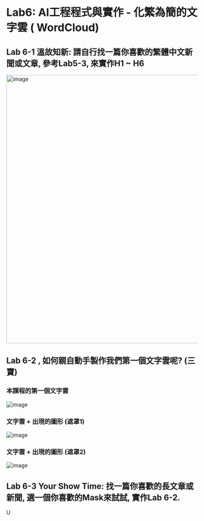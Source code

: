 # Lab6: AI工程程式與實作 - 化繁為簡的文字雲 ( WordCloud)


## Lab 6-1 溫故知新: 請自行找一篇你喜歡的繁體中文新聞或文章, 參考Lab5-3, 來實作H1 ~ H6

<img width="707" alt="image" src="https://user-images.githubusercontent.com/89304181/204117252-1fb15f0c-7633-4af0-b7a1-a9d2ee05bd6a.png">


## Lab 6-2 , 如何親自動手製作我們第一個文字雲呢? (三寶)

### 本課程的第一個文字雲

![image](https://user-images.githubusercontent.com/89304181/204117289-88c91508-59c3-473c-8a2c-72861fad9e5f.png)

### 文字雲 + 出現的圖形 (遮罩1)

![image](https://user-images.githubusercontent.com/89304181/204117291-2a0450d4-2bf9-4d4b-a09c-7ce8355b4232.png)

### 文字雲 + 出現的圖形 (遮罩2)

![image](https://user-images.githubusercontent.com/89304181/204117296-317da0ca-5d72-41ee-9bb6-2b6378836c3d.png)


## Lab 6-3 Your Show Time: 找一篇你喜歡的長文章或新聞, 選一個你喜歡的Mask來試試, 實作Lab 6-2.

U
